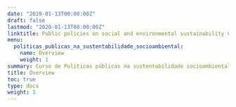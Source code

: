 ```yaml
---
date: "2020-01-13T00:00:00Z"
draft: false
lastmod: "2020-01-13T00:00:00Z"
linktitle: Public policies on social and environmental sustainability Course
menu:
  politicas_publicas_na_sustentabilidade_socioambiental:
    name: Overview
    weight: 1
summary: Curso de Políticas públicas na sustentabilidade socioambiental.
title: Overview
toc: true
type: docs
weight: 1
---
```


